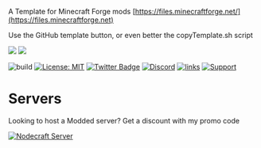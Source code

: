 

A Template for Minecraft Forge mods [https://files.minecraftforge.net/](https://files.minecraftforge.net)


Use the GitHub template button, or even better the copyTemplate.sh script


[![](http://cf.way2muchnoise.eu/0.svg)](https://www.curseforge.com/minecraft/mc-mods/heart-balance) 
[![](http://cf.way2muchnoise.eu/versions/0.svg)](https://www.curseforge.com/minecraft/mc-mods/heart-balance)


![build](https://github.com/Lothrazar/HeartBalance/workflows/build/badge.svg)
[![License: MIT](https://img.shields.io/badge/License-MIT-green.svg)](https://opensource.org/licenses/MIT)
[![Twitter Badge](https://img.shields.io/badge/contact-twitter-blue.svg)](https://twitter.com/lothrazar)
[![Discord](https://img.shields.io/discord/749302798797242449.svg?label=&logo=discord&logoColor=ffffff&color=7389D8&labelColor=6A7EC2)](https://discord.gg/uWZ3jf56fV)
[![links](https://img.shields.io/badge/more-links-ff69b4.svg)](https://allmylinks.com/lothrazar)
[![Support](https://img.shields.io/badge/Patreon-Support-orange.svg?logo=Patreon)](https://www.patreon.com/Lothrazar)



# Servers

Looking to host a Modded server? Get a discount with my promo code


[![Nodecraft Server](https://nodecraft.com/assets/images/partners/loth/mashup.png)](https://nodecraft.com/r/loth)
